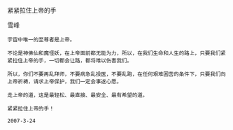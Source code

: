 紧紧拉住上帝的手

雪峰


    宇宙中唯一的至尊者是上帝。

    不论是神佛仙和魔怪妖，在上帝面前都无能为力，所以，在我们生命和人生的路上，只要我们紧紧拉住上帝的手，一切都会让路，都将难以伤害我们。

    所以，你们不要再乱拜师，不要病急乱投医，不要乱跑，在任何艰难困苦的条件下，只要我们向上帝祈祷，请求上帝保护，我们一定会事遂心愿。

    走上帝的道，这是最轻松、最直接、最安全、最有希望的道。

    紧紧拉住上帝的手！

    2007-3-24



